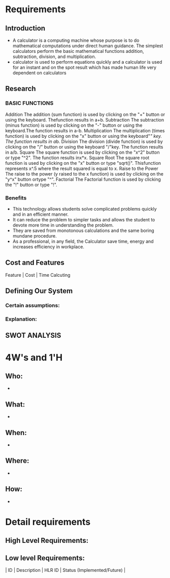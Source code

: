 # Requirements
## Introduction
 * A calculator is a computing machine whose purpose is to do mathematical computations under direct human guidance. The simplest calculators perform the basic mathematical functions addition, subtraction, division, and multiplication.
 * calculator is used to perform equations quickly and a calculator is used for an instant and on the spot result which has made human life very dependent on calculators
## Research
### BASIC FUNCTIONS
Addition
 The addition (sum function) is used by clicking on the "+" button or using the keyboard. Thefunction results in a+b.
Subtraction
 The subtraction (minus function) is used by clicking on the "-" button or using the keyboard.The function results in a-b.
Multiplication
 The multiplication (times function) is used by clicking on the "x" button or using the keyboard"*" key. The function results in a*b.
Division
 The division (divide function) is used by clicking on the "/" button or using the keyboard "/"key. The function results in a/b.
Square
 The square function is used by clicking on the "x^2" button or type "^2". The function results inx*x.
Square Root
 The square root function is used by clicking on the "x" button or type "sqrt()". Thisfunction represents x^.5 where the result squared is equal to x.
Raise to the Power
The raise to the power (y raised to the x function) is used by clicking on the "y^x" button ortype "^".
Factorial
 The Factorial function is used by clicking the "!" button or type "!".

### Benefits
 * This technology allows students solve complicated problems quickly and in an efficient manner. 
 * It can reduce the problem to simpler tasks and allows the student to devote more time in understanding the problem.
 * They are saved from monotonous calculations and the same boring mundane procedure.
 * As a professional, in any field, the Calculator save time, energy and increases efficiency in workplace.

## Cost and Features
Feature | Cost | Time
Calcuting  
## Defining Our System
### Certain assumptions:


### Explanation:


## SWOT ANALYSIS


# 4W&#39;s and 1&#39;H

## Who:
*

## What:
* 

## When:
* 
## Where:
*
## How:
* 

# Detail requirements
## High Level Requirements: 

##  Low level Requirements:
 
| ID | Description | HLR ID | Status (Implemented/Future) |
